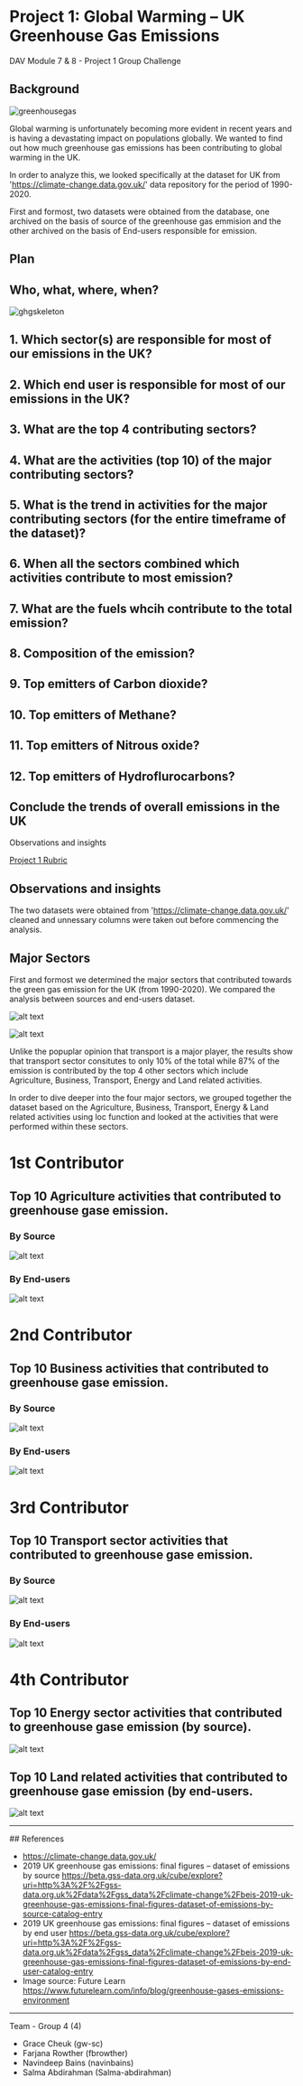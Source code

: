 # Project 1: Global Warming – UK Greenhouse Gas Emissions
DAV Module 7 & 8 - Project 1 Group Challenge

## Background 

![greenhousegas](Images/greenhouse-gas-emissions-606x303.jpeg)

Global warming is unfortunately becoming more evident in recent years and is having a devastating impact on populations globally. We wanted to find out how much greenhouse gas emissions has been contributing to global warming in the UK. 

In order to analyze this, we looked specifically at the dataset for UK from 'https://climate-change.data.gov.uk/' data repository for the period of 1990-2020. 

First and formost, two datasets were obtained from the database, one archived on the basis of source of the greenhouse gas emmision and the other archived on the basis of End-users responsible for emission.

## Plan
## Who, what, where, when?

![ghgskeleton](Images/maxresdefault.jpeg)

## 1. Which sector(s) are responsible for most of our emissions in the UK? 

## 2. Which end user is responsible for most of our emissions in the UK?
 
## 3. What are the top 4 contributing sectors?

## 4. What are the activities (top 10) of the major contributing sectors?

## 5. What is the trend in activities for the major contributing sectors (for the entire timeframe of the dataset)?

## 6. When all the sectors combined which activities contribute to most emission?

## 7. What are the fuels whcih contribute to the total emission?

## 8. Composition of the emission?

## 9. Top emitters of Carbon dioxide?

## 10. Top emitters of Methane?

## 11. Top emitters of Nitrous oxide?

## 12. Top emitters of Hydroflurocarbons?

## Conclude the trends of overall emissions in the UK
Observations and insights

[Project 1 Rubric](https://docs.google.com/document/d/1fPa8EXPb5caZyzG2EdhzyWyhta9jC62siFMctNCvKog/edit)


## Observations and insights

The two datasets were obtained from 'https://climate-change.data.gov.uk/' cleaned and unnessary columns were taken out before commencing the analysis.

## Major Sectors
First and formost we determined the major sectors that contributed towards the green gas emission for the UK (from 1990-2020). We compared the analysis between sources and end-users dataset. 

![alt text](https://github.com/fbrowther/Project-1/blob/main/Analysis%20Images/Sectors%20responsible%20for%20GG%20emissions.png)

![alt text](https://github.com/fbrowther/Project-1/blob/main/Analysis%20Images/Sectors%20responsible%20-endusers.png)

Unlike the popuplar opinion that transport is a major player, the results show that transport sector consitutes to only 10% of the total while
87% of the emission is contributed by the top 4 other sectors which include Agriculture, Business, Transport, Energy and Land related activities.

In order to dive deeper into the four major sectors, we grouped together the dataset based on the Agriculture, Business, Transport, Energy & Land related activities using loc function and looked at the activities that were performed within these sectors.

# 1st Contributor
## Top 10 Agriculture activities that contributed to greenhouse gase emission.
### By Source
![alt text](https://github.com/fbrowther/Project-1/blob/main/Analysis%20Images/Top10AgriActivities-by%20source.png)
### By End-users
![alt text](https://github.com/fbrowther/Project-1/blob/main/Analysis%20Images/Top10AgriActivities-by%20Endusers.png)

# 2nd Contributor
## Top 10 Business activities that contributed to greenhouse gase emission.
### By Source
![alt text](https://github.com/fbrowther/Project-1/blob/main/Analysis%20Images/Top10BusiActivities-by%20source.png)
### By End-users
![alt text](https://github.com/fbrowther/Project-1/blob/main/Analysis%20Images/Top10BusinessActivities-by%20Endusers.png)

# 3rd Contributor
## Top 10 Transport sector activities that contributed to greenhouse gase emission.
### By Source
![alt text](https://github.com/fbrowther/Project-1/blob/main/Analysis%20Images/Top10TransportActivities-by%20source.png)
### By End-users
![alt text](https://github.com/fbrowther/Project-1/blob/main/Analysis%20Images/Top10TransportActivities-by%20Endusers.png)

# 4th Contributor
## Top 10 Energy sector activities that contributed to greenhouse gase emission (by source).

![alt text](https://github.com/fbrowther/Project-1/blob/main/Analysis%20Images/Top10EnergyActivities-by%20source.png)
## Top 10 Land related activities that contributed to greenhouse gase emission (by end-users.

![alt text](https://github.com/fbrowther/Project-1/blob/main/Analysis%20Images/Top10LandActivities-by%20Endusers.png)


---------

## References
* https://climate-change.data.gov.uk/ 
* 2019 UK greenhouse gas emissions: final figures – dataset of emissions by source
https://beta.gss-data.org.uk/cube/explore?uri=http%3A%2F%2Fgss-data.org.uk%2Fdata%2Fgss_data%2Fclimate-change%2Fbeis-2019-uk-greenhouse-gas-emissions-final-figures-dataset-of-emissions-by-source-catalog-entry
* 2019 UK greenhouse gas emissions: final figures – dataset of emissions by end user
https://beta.gss-data.org.uk/cube/explore?uri=http%3A%2F%2Fgss-data.org.uk%2Fdata%2Fgss_data%2Fclimate-change%2Fbeis-2019-uk-greenhouse-gas-emissions-final-figures-dataset-of-emissions-by-end-user-catalog-entry 
* Image source: Future Learn
https://www.futurelearn.com/info/blog/greenhouse-gases-emissions-environment

- - -

Team - Group 4 (4)
* Grace Cheuk (gw-sc)
* Farjana Rowther (fbrowther)
* Navindeep Bains (navinbains)
* Salma Abdirahman (Salma-abdirahman)
